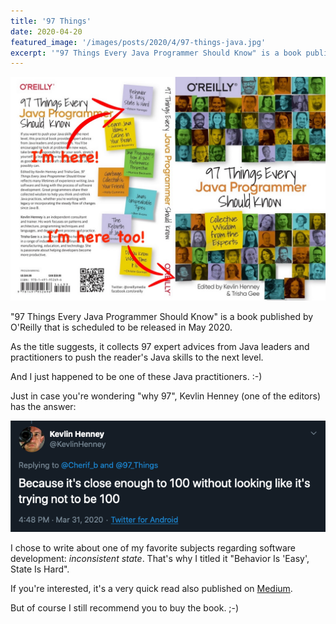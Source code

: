 ```yaml
---
title: '97 Things'
date: 2020-04-20
featured_image: '/images/posts/2020/4/97-things-java.jpg'
excerpt: '"97 Things Every Java Programmer Should Know" is a book published by O&apos;Reilly that is scheduled to be released in May 2020. As the title suggests, it collects 97 expert advices from Java leaders and practitioners to push the reader&apos;s Java skills to the next level.'
---
```


![](/images/posts/2020/4/97-things-java-with-notes.jpg)

"97 Things Every Java Programmer Should Know" is a book published by O'Reilly that is scheduled to be released in May 2020.

As the title suggests, it collects 97 expert advices from Java leaders and practitioners to push the reader's Java skills to the next level.

And I just happened to be one of these Java practitioners. :-)

Just in case you're wondering "why 97", Kevlin Henney (one of the editors) has the answer:

![](/images/posts/2020/4/why-97.png)

I chose to write about one of my favorite subjects regarding software development: _inconsistent state_. That's why I titled it "Behavior Is 'Easy', State Is Hard".

If you're interested, it's a very quick read also published on [Medium](https://medium.com/97-things/behavior-is-easy-state-is-hard-b272356cf867).

But of course I still recommend you to buy the book. ;-)
